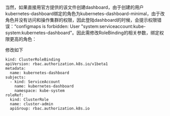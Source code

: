 #
当然，如果直接用官方提供的该文件创建dashboard，由于创建的用户kubernetes-dashboard绑定的角色为kubernetes-dashboard-minimal，由于改角色并没有访问和操作集群的权限，因此登陆dashboard的时候，会提示权限错误：“configmaps is forbidden: User "system:serviceaccount:kube-system:kubernetes-dashboard"。因此需修改RoleBinding的相关参数，绑定权限更高的角色：

修改如下
```
kind: ClusterRoleBinding
apiVersion: rbac.authorization.k8s.io/v1beta1
metadata:
  name: kubernetes-dashboard
subjects:
  - kind: ServiceAccount
    name: kubernetes-dashboard
    namespace: kube-system
roleRef:
  kind: ClusterRole
  name: cluster-admin
  apiGroup: rbac.authorization.k8s.io
  ```
